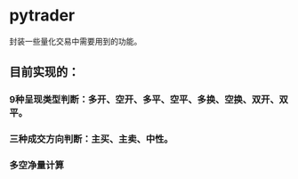 # pytrader
封装一些量化交易中需要用到的功能。
## 目前实现的：
### 9种呈现类型判断：多开、空开、多平、空平、多换、空换、双开、双平。
### 三种成交方向判断：主买、主卖、中性。
### 多空净量计算
